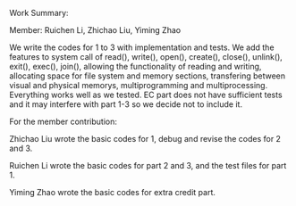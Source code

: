 

Work Summary:

Member: Ruichen Li, Zhichao Liu, Yiming Zhao

We write the codes for 1 to 3 with implementation and tests. We add the features to system call of read(), write(), open(), create(), close(), unlink(), exit(), exec(), join(), allowing the functionality of reading and writing, allocating space for file system and memory sections, transfering between visual and physical memorys, multiprogramming and multiprocessing. Everything works well as we tested. EC part does not have sufficient tests and it may interfere with part 1-3 so we decide not to include it.

For the member contribution:

Zhichao Liu wrote the basic codes for 1, debug and revise the codes for 2 and 3. 

Ruichen Li wrote the basic codes for part 2 and 3, and the test files for part 1.

Yiming Zhao wrote the basic codes for extra credit part.

